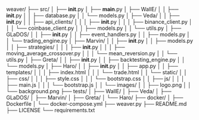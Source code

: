 weaver/
├── src/
│   ├── __init__.py
│   ├── __main__.py
│   ├── WallE/
│   │   ├── __init__.py
│   │   ├── database.py
│   │   └── models.py
│   ├── Veda/
│   │   ├── __init__.py
│   │   ├── api_clients/
│   │   │   ├── __init__.py
│   │   │   ├── binance_client.py
│   │   │   └── coinbase_client.py
│   │   ├── models.py
│   │   └── utils.py
│   ├── GLaDOS/
│   │   ├── __init__.py
│   │   ├── event_handlers.py
│   │   ├── models.py
│   │   └── trading_engine.py
│   ├── Marvin/
│   │   ├── __init__.py
│   │   ├── models.py
│   │   ├── strategies/
│   │   │   ├── __init__.py
│   │   │   ├── moving_average_crossover.py
│   │   │   └── mean_reversion.py
│   │   └── utils.py
│   ├── Greta/
│   │   ├── __init__.py
│   │   ├── backtesting_engine.py
│   │   └── models.py
│   ├── Haro/
│   │   ├── __init__.py
│   │   ├── app.py
│   │   ├── templates/
│   │   │   ├── index.html
│   │   │   └── trade.html
│   │   └── static/
│   │       ├── css/
│   │       │   ├── style.css
│   │       │   └── bootstrap.css
│   │       ├── js/
│   │       │   ├── main.js
│   │       │   └── bootstrap.js
│   │       └── images/
│   │           ├── logo.png
│   │           └── background.png
├── tests/
│   ├── WallE/
│   ├── Veda/
│   ├── GLaDOS/
│   ├── Marvin/
│   ├── Greta/
│   └── Haro/
├── docker/
│   ├── Dockerfile
│   └── docker-compose.yml
├── weaver.py
├── README.md
├── LICENSE
└── requirements.txt

